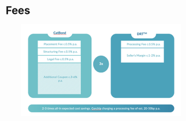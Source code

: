 # Fees



<figure><img src="../.gitbook/assets/image (4) (1) (1).png" alt=""><figcaption></figcaption></figure>

